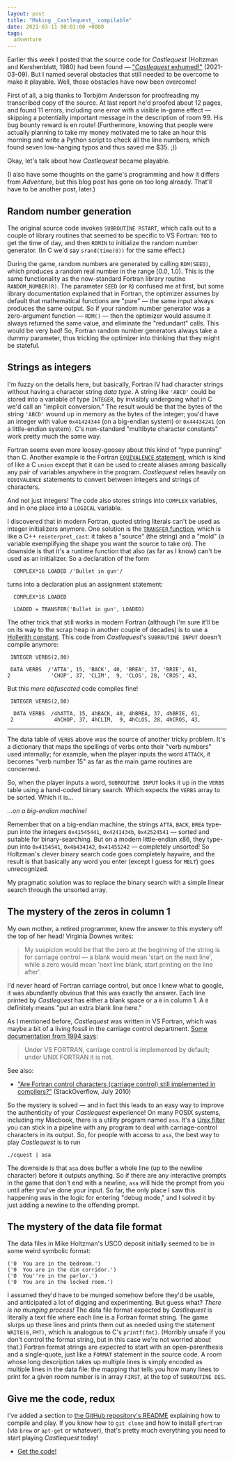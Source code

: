 ```yaml
---
layout: post
title: "Making _Castlequest_ compilable"
date: 2021-03-11 00:01:00 +0000
tags:
  adventure
---
```


Earlier this week I posted that the source code for _Castlequest_ (Holtzman and Kershenblatt, 1980)
had been found — ["_Castlequest_ exhumed!"](/blog/2021/03/09/castlequest/) (2021-03-09).
But I named several obstacles that still needed to be overcome to make it playable.
Well, those obstacles have now been overcome!

First of all, a big thanks to Torbjörn Andersson for proofreading my transcribed
copy of the source. At last report he'd proofed about 12 pages, and found 11 errors,
including one error with a visible in-game effect — skipping a potentially
important message in the description of room 99. His bug bounty reward is en route!
(Furthermore, knowing that people were actually planning to take my money motivated me
to take an hour this morning and write a Python script to check all the line numbers,
which found seven low-hanging typos and thus saved me $35. ;))

Okay, let's talk about how _Castlequest_ became playable.

(I also have some thoughts on the game's programming and how it differs from _Adventure_,
but this blog post has gone on too long already. That'll have to be another post, later.)


## Random number generation

The original source code invokes `SUBROUTINE RSTART`, which calls out to a couple
of library routines that seemed to be specific to VS Fortran: `TOD` to get the time of day,
and then `RDMIN` to initialize the random number generator. (In C we'd say
`srand(time(0))` for the same effect.)

During the game, random numbers are generated by calling `RDM(SEED)`, which produces
a random real number in the range [0.0, 1.0). This is the same functionality as the
now-standard Fortran library routine `RANDOM_NUMBER(R)`. The parameter `SEED` (or `R`)
confused me at first, but some library documentation explained that in Fortran, the
optimizer assumes by default that mathematical functions are "pure" — the same input
always produces the same output. So if your random number generator was a zero-argument
function — `RDM()` — then the optimizer would assume it always returned the same value,
and eliminate the "redundant" calls. This would be very bad! So, Fortran random number
generators always take a dummy parameter, thus tricking the optimizer into thinking
that they might be stateful.


## Strings as integers

I'm fuzzy on the details here, but basically, Fortran IV had character strings without
having a character string _data type_. A string like `'ABCD'` could be stored
into a variable of type `INTEGER`, by invisibly undergoing what in C we'd call an
"implicit conversion." The result would be that the bytes of the string `'ABCD'`
wound up in memory as the bytes of the integer; you'd have an integer with value
`0x41424344` (on a big-endian system) or `0x44434241` (on a little-endian system).
C's non-standard "multibyte character constants" work pretty much the same way.

Fortran seems even more loosey-goosey about this kind of "type punning" than C.
Another example is the Fortran [`EQUIVALENCE` statement](http://www.lahey.com/docs/lfpro78help/F95AREQUIVALENCEStmt.htm),
which is kind of like a C `union` except that it can be used to create aliases
among basically any pair of variables anywhere in the program. 
_Castlequest_ relies heavily on `EQUIVALENCE` statements to convert between integers
and strings of characters.

And not just integers! The code also stores strings into `COMPLEX` variables,
and in one place into a `LOGICAL` variable.

I discovered that in modern Fortran, quoted string literals can't be used as
integer initializers anymore. One solution is the
[`TRANSFER` function](http://www.lahey.com/docs/lfpro78help/F95ARTRANSFERFn.htm),
which is like a C++ `reinterpret_cast`: it takes a "source" (the string) and a
"mold" (a variable exemplifying the shape you want the source to take on). The
downside is that it's a runtime function that also (as far as I know) can't be
used as an initializer. So a declaration of the form

      COMPLEX*16 LOADED /'Bullet in gun'/

turns into a declaration plus an assignment statement:

      COMPLEX*16 LOADED

      LOADED = TRANSFER('Bullet in gun', LOADED)

The other trick that still works in modern Fortran (although I'm sure it'll be
on its way to the scrap heap in another couple of decades) is to use a
[Hollerith constant](http://www.lahey.com/docs/lgf13help/gfortran/Hollerith-constants-support.html).
This code from _Castlequest_'s `SUBROUTINE INPUT` doesn't compile anymore:

     INTEGER VERBS(2,80)
 
     DATA VERBS  /'ATTA', 15, 'BACK', 40, 'BREA', 37, 'BRIE', 61,
    2             'CHOP', 37, 'CLIM',  9, 'CLOS', 28, 'CROS', 43,

But this _more obfuscated_ code compiles fine!

     INTEGER VERBS(2,80)
 
      DATA VERBS  /4hATTA, 15, 4hBACK, 40, 4hBREA, 37, 4hBRIE, 61,
     2             4hCHOP, 37, 4hCLIM,  9, 4hCLOS, 28, 4hCROS, 43,

----

The data table of `VERBS` above was the source of another tricky problem.
It's a dictionary that maps the spellings of verbs onto their "verb numbers"
used internally; for example, when the player inputs the word `ATTACK`, it
becomes "verb number 15" as far as the main game routines are concerned.

So, when the player inputs a word, `SUBROUTINE INPUT` looks it up in the `VERBS`
table using a hand-coded binary search. Which expects the `VERBS` array to be sorted.
Which it is...

_...on a big-endian machine!_

Remember that on a big-endian machine, the strings `ATTA`, `BACK`, `BREA`
type-pun into the integers `0x41545441`, `0x4241434b`, `0x42524541` —
sorted and suitable for binary-searching. But on a modern little-endian x86,
they type-pun into `0x4154541`, `0x4b434142`, `0x41455242` — completely unsorted!
So Holtzman's clever binary search code goes completely haywire, and the result
is that basically any word you enter (except I guess for `MELT`) goes unrecognized.

My pragmatic solution was to replace the binary search with a simple linear search
through the unsorted array.


## The mystery of the zeros in column 1

My own mother, a retired programmer, knew the answer to this mystery
off the top of her head! Virginia Downes writes:

> My suspicion would be that the zero at the beginning of the string
> is for carriage control — a blank would mean 'start on the next line',
> while a zero would mean 'next line blank, start printing on the line after'.

I'd never heard of Fortran carriage control, but once I knew what
to google, it was abundantly obvious that this was exactly the answer.
Each line printed by _Castlequest_ has either a blank space or a `0`
in column 1. A `0` definitely means "put an extra blank line here."

As I mentioned before, _Castlequest_ was written in VS Fortran, which
was maybe a bit of a living fossil in the carriage control department.
[Some documentation from 1994 says](http://www1.udel.edu/topics_css/software/special/language/fortran/fortran-docs/fortran-i-o3.html):

> Under VS FORTRAN, carriage control is implemented by default; under UNIX FORTRAN it is not.

See also:

* ["Are Fortran control characters (carriage control) still implemented in compilers?"](https://stackoverflow.com/questions/3296237/are-fortran-control-characters-carriage-control-still-implemented-in-compilers) (StackOverflow, July 2010)

So the mystery is solved — and in fact this leads to an easy way to improve
the authenticity of your _Castlequest_ experience! On many POSIX systems, including
my Macbook, there is a utility program named `asa`. It's a
[Unix filter](https://en.wikipedia.org/wiki/Filter_(software)) you can stick
in a pipeline with any program to deal with carriage-control characters in
its output. So, for people with access to `asa`, the best way to play _Castlequest_
is to run

    ./cquest | asa

The downside is that `asa` does buffer a whole line (up to the newline character)
before it outputs anything. So if there are any interactive prompts in the game
that don't end with a newline, `asa` will hide the prompt from you until after
you've done your input. So far, the only place I saw this happening was in the
logic for entering "debug mode," and I solved it by just adding a newline to the
offending prompt.


## The mystery of the data file format

The data files in Mike Holtzman's USCO deposit initially seemed to be in some weird
symbolic format:

    ('0  You are in the bedroom.')
    ('0  You are in the dim corridor.')
    ('0  You''re in the parlor.')
    ('0  You are in the locked room.')

I assumed they'd have to be munged somehow before they'd be usable, and anticipated
a lot of digging and experimenting. But guess what? _There is no munging process!_
The data file format expected by _Castlequest_ is literally a text file where each line
is a Fortran format string. The game slurps up these lines and prints them out as
needed using the statement `WRITE(6,FMT)`, which is analogous to C's `printf(fmt)`.
(Horribly unsafe if you don't control the format string, but in this case we're not
worried about that.) Fortran format strings are _expected_ to start with an open-parenthesis
and a single-quote, just like a `FORMAT` statement in the source code.
A room whose long description takes up multiple lines is simply encoded as multiple lines
in the data file: the mapping that tells you how many lines to print for a given room number
is in array `FIRST`, at the top of `SUBROUTINE DES`.


## Give me the code, redux

I've added a section to [the GitHub repository's README](https://github.com/Quuxplusone/Castlequest#how-to-compile-and-play)
explaining how to compile and play.
If you know how to `git clone` and how to install `gfortran` (via `brew` or `apt-get` or
whatever), that's pretty much everything you need to start playing _Castlequest_ today!

* [Get the code!](https://github.com/Quuxplusone/Castlequest#how-to-compile-and-play)
